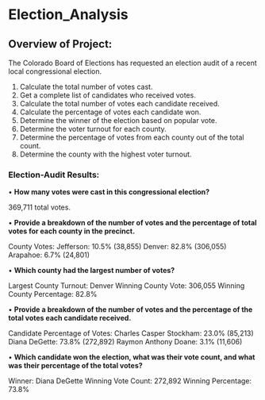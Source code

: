 # Election_Analysis
## Overview of Project: 
The Colorado Board of Elections has requested an election audit of a recent local congressional election.
1.	Calculate the total number of votes cast.
2.	Get a complete list of candidates who received votes.
3.	Calculate the total number of votes each candidate received.
4.	Calculate the percentage of votes each candidate won.
5.	Determine the winner of the election based on popular vote.
6.	Determine the voter turnout for each county.
7.	Determine the percentage of votes from each county out of the total count.
8.	Determine the county with the highest voter turnout.

### Election-Audit Results: 

•	**How many votes were cast in this congressional election?**

  369,711 total votes.
  
•	**Provide a breakdown of the number of votes and the percentage of total votes for each county in the precinct.**

County Votes:
Jefferson: 10.5% (38,855)
Denver: 82.8% (306,055)
Arapahoe: 6.7% (24,801)

•	**Which county had the largest number of votes?**

Largest County Turnout: Denver
Winning County Vote: 306,055
Winning County Percentage: 82.8%

•	**Provide a breakdown of the number of votes and the percentage of the total votes each candidate received.**

Candidate Percentage of Votes:
Charles Casper Stockham: 23.0% (85,213)
Diana DeGette: 73.8% (272,892)
Raymon Anthony Doane: 3.1% (11,606)

•	**Which candidate won the election, what was their vote count, and what was their percentage of the total votes?**

Winner: Diana DeGette
Winning Vote Count: 272,892
Winning Percentage: 73.8%
